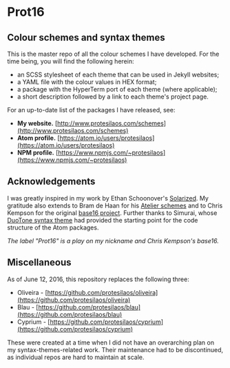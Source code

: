 # Prot16

## Colour schemes and syntax themes

This is the master repo of all the colour schemes I have developed. For the time being, you will find the following herein:

- an SCSS stylesheet of each theme that can be used in Jekyll websites;
- a YAML file with the colour values in HEX format;
- a package with the HyperTerm port of each theme (where applicable);
- a short description followed by a link to each theme's project page.

For an up-to-date list of the packages I have released, see:

- **My website.** [http://www.protesilaos.com/schemes](http://www.protesilaos.com/schemes)
- **Atom profile.** [https://atom.io/users/protesilaos](https://atom.io/users/protesilaos)
- **NPM profile.** [https://www.npmjs.com/~protesilaos](https://www.npmjs.com/~protesilaos)

## Acknowledgements

I was greatly inspired in my work by Ethan Schoonover's [Solarized](http://ethanschoonover.com/solarized). My gratitude also extends to Bram de Haan for his [Atelier schemes](http://atelierbram.github.io/syntax-highlighting/atelier-schemes/) and to Chris Kempson for the original [base16 project](http://chriskempson.github.io/base16/). Further thanks to Simurai, whose [DuoTone syntax theme](https://github.com/simurai/duotone-syntax) had provided the starting point for the code structure of the Atom packages.

*The label "Prot16" is a play on my nickname and Chris Kempson's base16.*

## Miscellaneous

As of June 12, 2016, this repository replaces the following three:

- Oliveira - [https://github.com/protesilaos/oliveira](https://github.com/protesilaos/oliveira)
- Blau - [https://github.com/protesilaos/blau](https://github.com/protesilaos/blau)
- Cyprium - [https://github.com/protesilaos/cyprium](https://github.com/protesilaos/cyprium)

These were created at a time when I did not have an overarching plan on my syntax-themes-related work. Their maintenance had to be discontinued, as individual repos are hard to maintain at scale.
